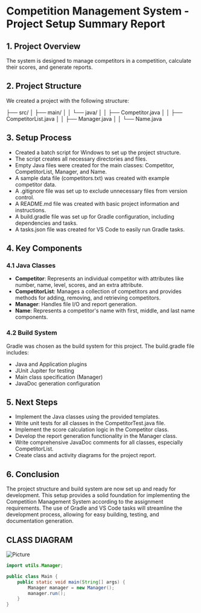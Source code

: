 # Competition Management System - Project Setup Summary Report

## 1. Project Overview
The system is designed to manage competitors in a competition, calculate their scores, and generate reports.

## 2. Project Structure
We created a project with the following structure:


├── src/
│ ├── main/
│ │ └── java/
│ │ ├── Competitor.java
│ │ ├── CompetitorList.java
│ │ ├── Manager.java
│ │ └── Name.java

## 3. Setup Process
- Created a batch script for Windows to set up the project structure.
- The script creates all necessary directories and files.
- Empty Java files were created for the main classes: Competitor, CompetitorList, Manager, and Name.
- A sample data file (competitors.txt) was created with example competitor data.
- A .gitignore file was set up to exclude unnecessary files from version control.
- A README.md file was created with basic project information and instructions.
- A build.gradle file was set up for Gradle configuration, including dependencies and tasks.
- A tasks.json file was created for VS Code to easily run Gradle tasks.

## 4. Key Components

### 4.1 Java Classes
- **Competitor**: Represents an individual competitor with attributes like number, name, level, scores, and an extra attribute.
- **CompetitorList**: Manages a collection of competitors and provides methods for adding, removing, and retrieving competitors.
- **Manager**: Handles file I/O and report generation.
- **Name**: Represents a competitor's name with first, middle, and last name components.

### 4.2 Build System
Gradle was chosen as the build system for this project. The build.gradle file includes:
- Java and Application plugins
- JUnit Jupiter for testing
- Main class specification (Manager)
- JavaDoc generation configuration

## 5. Next Steps
- Implement the Java classes using the provided templates.
- Write unit tests for all classes in the CompetitorTest.java file.
- Implement the score calculation logic in the Competitor class.
- Develop the report generation functionality in the Manager class.
- Write comprehensive JavaDoc comments for all classes, especially CompetitorList.
- Create class and activity diagrams for the project report.


## 6. Conclusion
The project structure and build system are now set up and ready for development. This setup provides a solid foundation for implementing the Competition Management System according to the assignment requirements. The use of Gradle and VS Code tasks will streamline the development process, allowing for easy building, testing, and documentation generation.


## CLASS DIAGRAM

![Picture](https://github.com/user-attachments/assets/8f31cd54-98c6-44db-8736-63d643e6b2b0)



```java
import utils.Manager;

public class Main {
    public static void main(String[] args) {
        Manager manager = new Manager();
        manager.run();
    }
}
```
